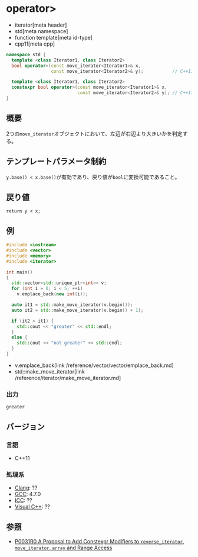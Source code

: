 # operator>
* iterator[meta header]
* std[meta namespace]
* function template[meta id-type]
* cpp11[meta cpp]

```cpp
namespace std {
  template <class Iterator1, class Iterator2>
  bool operator>(const move_iterator<Iterator1>& x,
                 const move_iterator<Iterator2>& y);           // C++11

  template <class Iterator1, class Iterator2>
  constexpr bool operator>(const move_iterator<Iterator1>& x,
                           const move_iterator<Iterator2>& y); // C++17
}
```

## 概要
2つの`move_iterator`オブジェクトにおいて、左辺が右辺より大きいかを判定する。

## テンプレートパラメータ制約

`y.base() < x.base()`が有効であり、戻り値が`bool`に変換可能であること。

## 戻り値
`return y < x;`


## 例
```cpp example
#include <iostream>
#include <vector>
#include <memory>
#include <iterator>

int main()
{
  std::vector<std::unique_ptr<int>> v;
  for (int i = 0; i < 5; ++i)
    v.emplace_back(new int(i));

  auto it1 = std::make_move_iterator(v.begin());
  auto it2 = std::make_move_iterator(v.begin() + 1);

  if (it2 > it1) {
    std::cout << "greater" << std::endl;
  }
  else {
    std::cout << "not greater" << std::endl;
  }
}
```
* v.emplace_back[link /reference/vector/vector/emplace_back.md]
* std::make_move_iterator[link /reference/iterator/make_move_iterator.md]

### 出力
```
greater
```

## バージョン
### 言語
- C++11

### 処理系
- [Clang](/implementation.md#clang): ??
- [GCC](/implementation.md#gcc): 4.7.0
- [ICC](/implementation.md#icc): ??
- [Visual C++](/implementation.md#visual_cpp): ??


## 参照
- [P0031R0 A Proposal to Add Constexpr Modifiers to `reverse_iterator`, `move_iterator`, `array` and Range Access](http://www.open-std.org/jtc1/sc22/wg21/docs/papers/2015/p0031r0.html)
